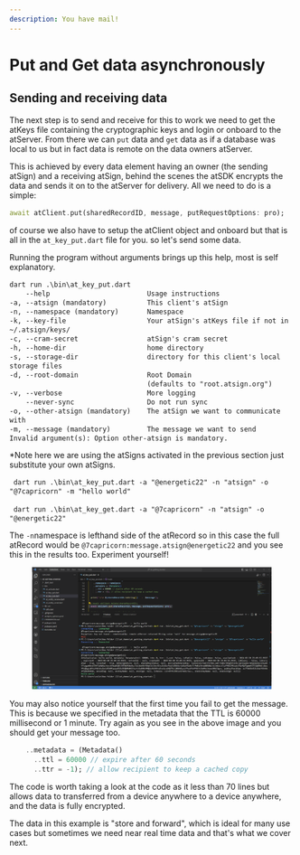 ```yaml
---
description: You have mail!
---
```


# Put and Get data asynchronously

## Sending and receiving data

The next step is to send and receive for this to work we need to get the atKeys file containing the cryptographic keys and login or onboard to the atServer. From there we can `put` data and `get` data as if a database was local to us but in fact data is remote on the data owners atServer.

This is achieved by every data element having an owner (the sending atSign) and a receiving atSign, behind the scenes the atSDK encrypts the data and sends it on to the atServer for delivery. All we need to do is a simple:

```dart
await atClient.put(sharedRecordID, message, putRequestOptions: pro);
```

of course we also have to setup the atClient object and onboard but that is all in the `at_key_put.dart` file for you. so let's send some data.&#x20;

&#x20;Running the program without arguments brings up this help, most is self explanatory.

```
dart run .\bin\at_key_put.dart                                                                
    --help                        Usage instructions
-a, --atsign (mandatory)          This client's atSign
-n, --namespace (mandatory)       Namespace
-k, --key-file                    Your atSign's atKeys file if not in ~/.atsign/keys/
-c, --cram-secret                 atSign's cram secret
-h, --home-dir                    home directory
-s, --storage-dir                 directory for this client's local storage files
-d, --root-domain                 Root Domain
                                  (defaults to "root.atsign.org")
-v, --verbose                     More logging
    --never-sync                  Do not run sync
-o, --other-atsign (mandatory)    The atSign we want to communicate with
-m, --message (mandatory)         The message we want to send
Invalid argument(s): Option other-atsign is mandatory.
```

\*Note here we are using the atSigns activated in the previous section just substitute your own atSigns.

```
 dart run .\bin\at_key_put.dart -a "@energetic22" -n "atsign" -o "@7capricorn" -m "hello world" 
 
 dart run .\bin\at_key_get.dart -a "@7capricorn" -n "atsign" -o "@energetic22"
```

The `-n`namespace is lefthand side of the atRecord so in this case the full atRecord would be `@7capricorn:message.atsign@energetic22` and you see this in the results too. Experiment yourself!

<figure><img src="../../.gitbook/assets/image (20).png" alt=""><figcaption></figcaption></figure>

You may also notice yourself that the first time you fail to get the message. This is because we specified in the metadata that the TTL is 60000 millisecond or 1 minute. Try again as you see in the above image and you should get your message too.

```dart
    ..metadata = (Metadata()
      ..ttl = 60000 // expire after 60 seconds
      ..ttr = -1); // allow recipient to keep a cached copy
```

The code is worth taking a look at the code as it less than 70 lines but allows data to transferred from a device anywhere to a device anywhere, and the data is fully encrypted.&#x20;

The data in this example is "store and forward", which is ideal for many use cases but sometimes we need near real time data and that's what we cover next.
